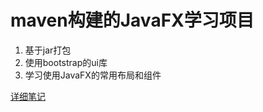 # maven构建的JavaFX学习项目
1. 基于jar打包
2. 使用bootstrap的ui库
3. 学习使用JavaFX的常用布局和组件

[详细笔记](https://www.google.com)